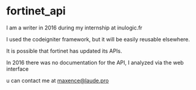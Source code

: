 # fortinet_api
I am a writer in 2016 during my internship at inulogic.fr

I used the codeigniter framework, but it will be easily reusable elsewhere.

It is possible that fortinet has updated its APIs.

In 2016 there was no documentation for the API, I analyzed via the web interface

u can contact me at maxence@laude.pro
